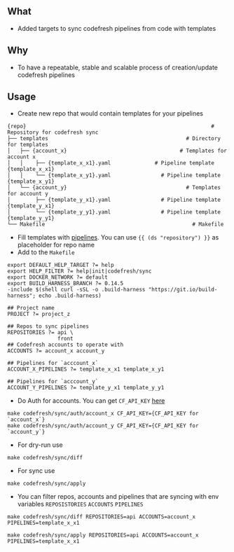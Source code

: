 ## What
* Added targets to sync codefresh pipelines from code with templates

## Why
* To have a repeatable, stable  and scalable process of creation/update codefresh pipelines

## Usage
* Create new repo that would contain templates for your pipelines

```
{repo}                                                           # Repository for codefresh sync
├── templates                                            # Directory for templates
│   ├── {account_x}                                    # Templates for account x
│   │    ├── {template_x_x1}.yaml              # Pipeline template {template_x_x1}
│   │    └── {template_x_y1}.yaml                # Pipeline template {template_x_y1}
│   └── {account_y}                                      # Templates for account y
│        ├── {template_y_x1}.yaml                # Pipeline template {template_y_x1}
│        └── {template_y_y1}.yaml                # Pipeline template {template_y_y1}
└── Makefile                                               # Makefile
```
* Fill templates with [pipelines](https://codefresh-io.github.io/cli/pipelines/spec/). You can use `{{ (ds "repository") }}` as placeholder for repo name
* Add to the `Makefile` 
```
export DEFAULT_HELP_TARGET ?= help
export HELP_FILTER ?= help|init|codefresh/sync
export DOCKER_NETWORK ?= default
export BUILD_HARNESS_BRANCH ?= 0.14.5
-include $(shell curl -sSL -o .build-harness "https://git.io/build-harness"; echo .build-harness)

## Project name
PROJECT ?= project_z

## Repos to sync pipelines
REPOSITORIES ?= api \
				front
## Codefresh accounts to operate with
ACCOUNTS ?= account_x account_y

## Pipelines for `acccount_x`
ACCOUNT_X_PIPELINES ?= template_x_x1 template_x_y1

## Pipelines for `acccount_y`
ACCOUNT_Y_PIPELINES ?= template_y_x1 template_y_y1
```
* Do Auth for accounts. You can get `CF_API_KEY` [here](https://g.codefresh.io/account-conf/tokens)
```
make codefresh/sync/auth/account_x CF_API_KEY={CF_API_KEY for `account_x`}
make codefresh/sync/auth/account_y CF_API_KEY={CF_API_KEY for `account_y`}
```

* For dry-run use
```
make codefresh/sync/diff
```

* For sync use 
```
make codefresh/sync/apply
```

* You can filter repos, accounts and pipelines that are syncing with env variables `REPOSISTORIES` `ACCOUNTS` `PIPELINES`

```
make codefresh/sync/diff REPOSITORIES=api ACCOUNTS=account_x PIPELINES=template_x_x1

make codefresh/sync/apply REPOSITORIES=api ACCOUNTS=account_x PIPELINES=template_x_x1
```
